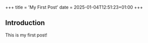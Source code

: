 +++
title = 'My First Post'
date = 2025-01-04T12:51:23+01:00
+++
## Introduction

This is my first post!
